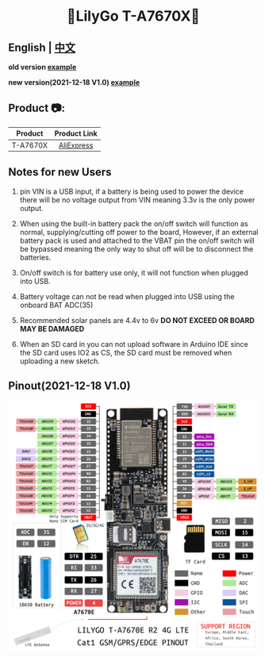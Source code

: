 <h1 align = "center">🌟LilyGo T-A7670X🌟</h1>

## **English | [中文](docs/docs_cn.md)**

**old version [example](examples/old_version/)**

**new version(2021-12-18 V1.0) [example](examples/new_version/)**

<h2 align = "left">Product 📷:</h2>

| Product  | Product  Link  |
| :------: | :------------: |
| T-A7670X | [AliExpress]() |





## Notes for new Users

1. pin VIN is a USB input, if a battery is being used to power the device there will be no voltage output from VIN meaning 3.3v is the only power output.

2. When using the built-in battery pack the on/off switch will function as normal, supplying/cutting off power to the board, However, if an external battery pack is used and attached to the VBAT pin the on/off switch will be bypassed meaning the only way to shut off will be to disconnect the batteries.

3. On/off switch is for battery use only, it will not function when plugged into USB.

4. Battery voltage can not be read when plugged into USB using the onboard BAT ADC(35) 

5. Recommended solar panels are 4.4v to 6v **DO NOT EXCEED OR BOARD MAY BE DAMAGED** 

6. When an SD card in you can not upload software in Arduino IDE since the SD card uses IO2 as CS, the SD card must be removed when uploading a new sketch. 

## Pinout(2021-12-18 V1.0)

![](image/new_version.jpg)
